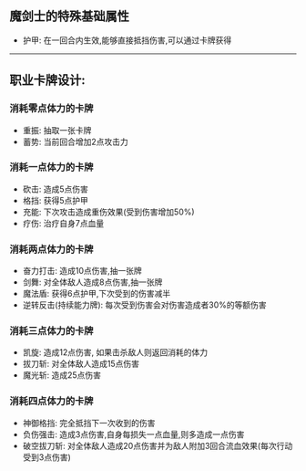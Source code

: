 ## 魔剑士的特殊基础属性
- 护甲: 在一回合内生效,能够直接抵挡伤害,可以通过卡牌获得

---   
## 职业卡牌设计:
### 消耗零点体力的卡牌
- 重振: 抽取一张卡牌
- 蓄势: 当前回合增加2点攻击力
### 消耗一点体力的卡牌
- 砍击: 造成5点伤害
- 格挡: 获得5点护甲
- 充能: 下次攻击造成重伤效果(受到伤害增加50%)
- 疗伤: 治疗自身7点血量
### 消耗两点体力的卡牌
- 奋力打击: 造成10点伤害,抽一张牌
- 剑舞: 对全体敌人造成8点伤害,抽一张牌
- 魔法盾: 获得6点护甲,下次受到的伤害减半
- 逆转反击(持续能力牌): 每次受到伤害会对伤害造成者30%的等额伤害 
### 消耗三点体力的卡牌
- 凯旋: 造成12点伤害, 如果击杀敌人则返回消耗的体力
- 拔刀斩: 对全体敌人造成15点伤害
- 魔光斩: 造成25点伤害
### 消耗四点体力的卡牌
- 神御格挡: 完全抵挡下一次收到的伤害
- 负伤强击: 造成3点伤害,自身每损失一点血量,则多造成一点伤害
- 破空拔刀斩: 对全体敌人造成20点伤害并为敌人附加3回合流血效果(每次行动受到3点伤害)

